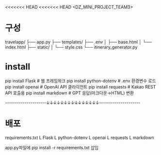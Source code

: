 <<<<<<< HEAD
<<<<<<< HEAD
<DZ_MINI_PROJECT_TEAM3>
# 구성
travelapp/
├── app.py
├── templates/
├── .env
│   ├── base.html
│   └── index.html
├── static/
│   └── style.css
└── itinerary_generator.py

# install
pip install Flask            # 웹 프레임워크
pip install python-dotenv    # .env 환경변수 로드
pip install openai           # OpenAI API 클라이언트
pip install requests         # Kakao REST API 호출용
pip install markdown         # GPT 응답(마크다운→HTML) 변환

---------------------↓↓↓↓↓↓↓↓↓↓↓↓↓↓↓---------------------
# 배포
requirements.txt
L Flask
L python-dotenv
L openai
L requests
L markdown

app.py파일에 pip install -r requirements.txt 삽입
